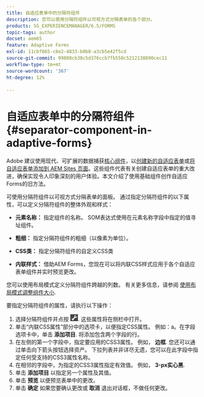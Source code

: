 ```yaml
---
title: 自适应表单中的分隔符组件
description: 您可以使用分隔符组件以可视方式分隔表单的各个部分。
products: SG_EXPERIENCEMANAGER/6.5/FORMS
topic-tags: author
docset: aem65
feature: Adaptive Forms
exl-id: 11cbf865-c8e2-4833-b0b8-a3cb5e42f5cd
source-git-commit: 99808cb38c5d376ccb7fb550c5212138890cec11
workflow-type: tm+mt
source-wordcount: '367'
ht-degree: 12%

---
```


# 自适应表单中的分隔符组件{#separator-component-in-adaptive-forms}

<span class="preview">Adobe 建议使用现代、可扩展的数据捕获[核心组件](https://experienceleague.adobe.com/docs/experience-manager-core-components/using/adaptive-forms/introduction.html)，以[创建新的自适应表单](/help/forms/using/create-an-adaptive-form-core-components.md)或[将自适应表单添加到 AEM Sites 页面](/help/forms/using/create-or-add-an-adaptive-form-to-aem-sites-page.md)。这些组件代表有关创建自适应表单的重大改进，确保实现令人印象深刻的用户体验。本文介绍了使用基础组件创作自适应Forms的旧方法。 </span>

可使用分隔符组件以可视方式分隔表单的面板。 通过指定分隔符组件的以下属性，可以定义分隔符组件的整体外观和样式：

* **元素名称：** 指定组件的名称。 SOM表达式使用在元素名称字段中指定的值寻址组件。
* **粗细：** 指定分隔符组件的粗细（以像素为单位）。

* **CSS类：** 指定分隔符组件的自定义CSS类

* **内联样式：** 借助AEM Forms，您现在可以将内联CSS样式应用于各个自适应表单组件并实时预览更改。

您可以使用布局模式定义分隔符组件跨越的列数。 有关更多信息，请参阅 [使用布局模式调整组件大小](../../forms/using/resize-using-layout-mode.md).

要指定分隔符组件的属性，请执行以下操作：

1. 选择分隔符组件并点按 ![cmppr](assets/cmppr.png). 这些属性将在侧栏中打开。
1. 单击“内联CSS属性”部分中的选项卡，以便指定CSS属性。 例如：a。在字段选项卡中，单击 **添加项目**. 将添加包含两个字段的行。
1. 在左侧的第一个字段中，指定要应用的CSS3属性。 例如， **边框**. 您还可以通过单击向下箭头按钮选择资产。 下拉列表并非详尽无遗，您可以在此字段中指定任何受支持的CSS3属性名称。
1. 在相邻的字段中，为指定的CSS3属性指定有效值。 例如， **3-px实心黑**.
1. 单击 **添加项目** 以指定另一个属性及其值。
1. 单击 **预览** 以便预览表单中的更改。
1. 单击 **确定** 如果您要确认更改或 **取消** 退出对话框，不做任何更改。
